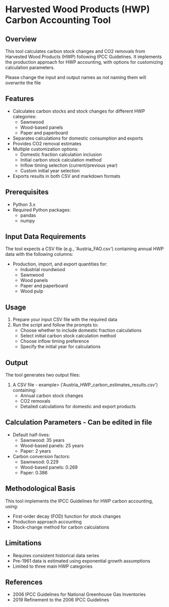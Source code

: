 # Harvested Wood Products (HWP) Carbon Accounting Tool

## Overview
This tool calculates carbon stock changes and CO2 removals from Harvested Wood Products (HWP) following IPCC Guidelines. It implements the production approach for HWP accounting, with options for customizing calculation parameters.

Please change the input and output names as not naming them will overwrite the file 

## Features
- Calculates carbon stocks and stock changes for different HWP categories:
  - Sawnwood
  - Wood-based panels
  - Paper and paperboard
- Separates calculations for domestic consumption and exports
- Provides CO2 removal estimates
- Multiple customization options:
  - Domestic fraction calculation inclusion
  - Initial carbon stock calculation method
  - Inflow timing selection (current/previous year)
  - Custom initial year selection
- Exports results in both CSV and markdown formats

## Prerequisites
- Python 3.x
- Required Python packages:
  - pandas
  - numpy

## Input Data Requirements
The tool expects a CSV file (e.g., 'Austria_FAO.csv') containing annual HWP data with the following columns:
- Production, import, and export quantities for:
  - Industrial roundwood
  - Sawnwood
  - Wood panels
  - Paper and paperboard
  - Wood pulp

## Usage
1. Prepare your input CSV file with the required data
2. Run the script and follow the prompts to:
   - Choose whether to include domestic fraction calculations
   - Select initial carbon stock calculation method
   - Choose inflow timing preference
   - Specify the initial year for calculations

## Output
The tool generates two output files:
1. A CSV file - example> ('Austria_HWP_carbon_estimates_results.csv') containing:
   - Annual carbon stock changes
   - CO2 removals
   - Detailed calculations for domestic and export products

## Calculation Parameters - Can be edited in file 
- Default half-lives:
  - Sawnwood: 35 years
  - Wood-based panels: 25 years
  - Paper: 2 years
- Carbon conversion factors:
  - Sawnwood: 0.229
  - Wood-based panels: 0.269
  - Paper: 0.386

## Methodological Basis
This tool implements the IPCC Guidelines for HWP carbon accounting, using:
- First-order decay (FOD) function for stock changes
- Production approach accounting
- Stock-change method for carbon calculations

## Limitations
- Requires consistent historical data series
- Pre-1961 data is estimated using exponential growth assumptions
- Limited to three main HWP categories

## References
- 2006 IPCC Guidelines for National Greenhouse Gas Inventories
- 2019 Refinement to the 2006 IPCC Guidelines
